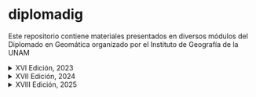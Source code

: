# diplomadig

Este repositorio contiene materiales presentados en diversos módulos del Diplomado
en Geomática organizado por el Instituto de Geografía de la UNAM

<details>

<summary>XVI Edición, 2023</summary>

Módulo X "Análisis de series de tiempo de imágenes satelitales con R"

## 2023
- Creación de este repositorio
- Directorio /rspatial usado en ```intro_RSIG.R``` se descarga desde el folder asignado en la nube
- Directorio /LaPiedad usado en ```prelim_trendAnalysis_maiz_agave.R``` se descarga desde el folder asignado en la nube
- Directorio /muni_2018 usado en ```trendAnalysis_maiz_agave.R``` se descarga desde el folder asignado en la nube
</details>

<details>
<summary>XVII Edición, 2024</summary>

Módulo IX "Percepción Remota: Análisis de series de tiempo de imágenes satelitales con R"

## Primera Sesión (Agosto 10): 

- Directorio /data/rspatial usado en ```intro_RSIG.R```

- Directorio /data/ANP distribuido a través de la nube del Diplomado y usado en ```mohinora_tmap.R```

- Directorio /data/USV7 distribuido a través de la nube del Diplomado y usado en ```mohinora_tmap.R```

## Segunda Sesión (Agosto 16)

- Directorio /data/mohinora usado en ```mohinora_imputation.R```

- Uso de ```mohinora_imputation.R```, ```mohinora_anomalies.R``` y ```mohinora_trendAnalysis.R``` 

## Tercera sesión (Agosto 17)

- Uso de ```mohinora_trendAnalysis.R``` y ```mohinora_cps.R```

## Cuarta sesión (Agosto 23)

- Uso de ```mohinora_cps.R``` y ```mohinora_sephora.R```.

**NOTA:** El portal de residencia de ```ComplexHetmap``` es [Bioconductor](https://www.bioconductor.org/packages/release/bioc/html/ComplexHeatmap.html). Por esta razón,
las instrucciones para instalar el paquete ```ComplexHetmap``` son ligeramente distintas a las discutidas
hasta ahora. De acuerdo al portal mencionado, las instrucciones para installar ```ComplexHetmap``` en R (en versiones superiores a la 4.4) son:

```{r, eval=FALSE}
(!require("BiocManager", quietly = TRUE))
    install.packages("BiocManager")

BiocManager::install("ComplexHeatmap")
```

</details>


<details>
<summary>XVIII Edición, 2025</summary>

Bloque 2, Módulo V "R como herramienta de SIG"

## Primera Sesión (Abril 4): 

- Directorio /data/rspatial usado en ```intro_RSIG.R```

- Directorio /data/ANP distribuido a través de la nube del Diplomado y usado en ```mohinora_tmap.R```

- Directorio /data/USV7 distribuido a través de la nube del Diplomado y usado en ```mohinora_tmap.R```

</details>



